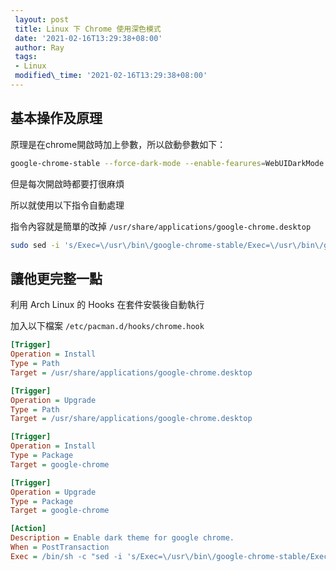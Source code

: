 ```yaml
---
 layout: post
 title: Linux 下 Chrome 使用深色模式
 date: '2021-02-16T13:29:38+08:00'
 author: Ray
 tags:
 - Linux
 modified\_time: '2021-02-16T13:29:38+08:00'
---
```


## 基本操作及原理

原理是在chrome開啟時加上參數，所以啟動參數如下：
```bash
google-chrome-stable --force-dark-mode --enable-fearures=WebUIDarkMode
```
但是每次開啟時都要打很麻煩

所以就使用以下指令自動處理

指令內容就是簡單的改掉 `/usr/share/applications/google-chrome.desktop`

```bash
sudo sed -i 's/Exec=\/usr\/bin\/google-chrome-stable/Exec=\/usr\/bin\/google-chrome-stable\ --force-dark-mode\ --enable-features=WebUIDarkMode/' /usr/share/applications/google-chrome.desktop
```

## 讓他更完整一點

利用 Arch Linux 的 Hooks 在套件安裝後自動執行

加入以下檔案 `/etc/pacman.d/hooks/chrome.hook`

```ini
[Trigger]
Operation = Install
Type = Path
Target = /usr/share/applications/google-chrome.desktop

[Trigger]
Operation = Upgrade
Type = Path
Target = /usr/share/applications/google-chrome.desktop

[Trigger]
Operation = Install
Type = Package
Target = google-chrome

[Trigger]
Operation = Upgrade
Type = Package
Target = google-chrome

[Action]
Description = Enable dark theme for google chrome.
When = PostTransaction
Exec = /bin/sh -c "sed -i 's/Exec=\/usr\/bin\/google-chrome-stable/Exec=\/usr\/bin\/google-chrome-stable\ --force-dark-mode\ --enable-features=WebUIDarkMode/' /usr/share/applications/google-chrome.desktop"
```
